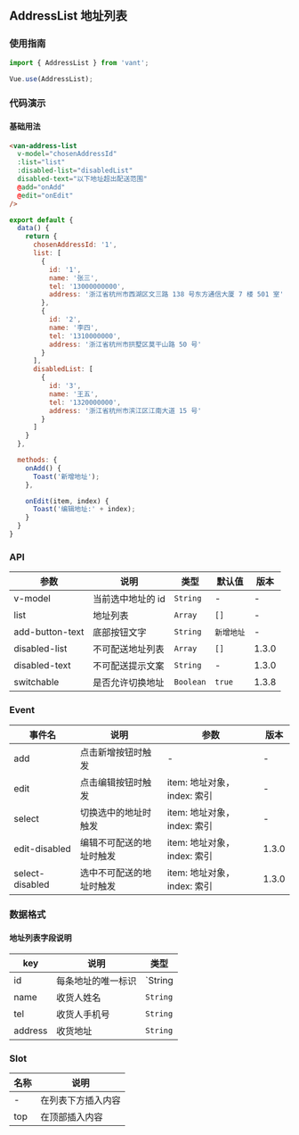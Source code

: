 ## AddressList 地址列表

### 使用指南
``` javascript
import { AddressList } from 'vant';

Vue.use(AddressList);
```

### 代码演示

#### 基础用法

```html
<van-address-list
  v-model="chosenAddressId"
  :list="list"
  :disabled-list="disabledList"
  disabled-text="以下地址超出配送范围"
  @add="onAdd"
  @edit="onEdit"
/>
```

```javascript
export default {
  data() {
    return {
      chosenAddressId: '1',
      list: [
        {
          id: '1',
          name: '张三',
          tel: '13000000000',
          address: '浙江省杭州市西湖区文三路 138 号东方通信大厦 7 楼 501 室'
        },
        {
          id: '2',
          name: '李四',
          tel: '1310000000',
          address: '浙江省杭州市拱墅区莫干山路 50 号'
        }
      ],
      disabledList: [
        {
          id: '3',
          name: '王五',
          tel: '1320000000',
          address: '浙江省杭州市滨江区江南大道 15 号'
        }
      ]
    }
  },

  methods: {
    onAdd() {
      Toast('新增地址');
    },

    onEdit(item, index) {
      Toast('编辑地址:' + index);
    }
  }
}
```


### API

| 参数 | 说明 | 类型 | 默认值 | 版本 |
|------|------|------|------|------|
| v-model | 当前选中地址的 id | `String` | - | - |
| list | 地址列表 | `Array` | `[]` | - |
| add-button-text | 底部按钮文字 | `String` | `新增地址` | - |
| disabled-list | 不可配送地址列表 | `Array` | `[]` | 1.3.0 |
| disabled-text | 不可配送提示文案 | `String` | - | 1.3.0 |
| switchable | 是否允许切换地址 | `Boolean` | `true` | 1.3.8 |

### Event

| 事件名 | 说明 | 参数 | 版本 |
|------|------|------|------|
| add | 点击新增按钮时触发 | - | - |
| edit | 点击编辑按钮时触发 | item: 地址对象，index: 索引 | - |
| select | 切换选中的地址时触发 | item: 地址对象，index: 索引 | - |
| edit-disabled | 编辑不可配送的地址时触发 | item: 地址对象，index: 索引 | 1.3.0 |
| select-disabled | 选中不可配送的地址时触发 | item: 地址对象，index: 索引 | 1.3.0 |

### 数据格式

#### 地址列表字段说明

| key | 说明 | 类型 |
|------|------|------|
| id | 每条地址的唯一标识 | `String | Number` |
| name | 收货人姓名 | `String` |
| tel | 收货人手机号 | `String` |
| address | 收货地址 | `String` |

### Slot

| 名称 | 说明 |
|------|------|
| - | 在列表下方插入内容 |
| top | 在顶部插入内容 |
